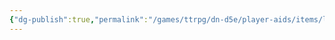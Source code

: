 ```yaml
---
{"dg-publish":true,"permalink":"/games/ttrpg/dn-d5e/player-aids/items/light-crossbows-list/"}
---
```


